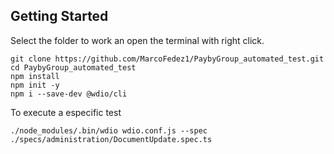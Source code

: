 ## Getting Started

Select the folder to work an open the terminal with right click.


```
git clone https://github.com/MarcoFedez1/PaybyGroup_automated_test.git
cd PaybyGroup_automated_test
npm install
npm init -y
npm i --save-dev @wdio/cli
```

To execute a especific test
```
./node_modules/.bin/wdio wdio.conf.js --spec ./specs/administration/DocumentUpdate.spec.ts

```
